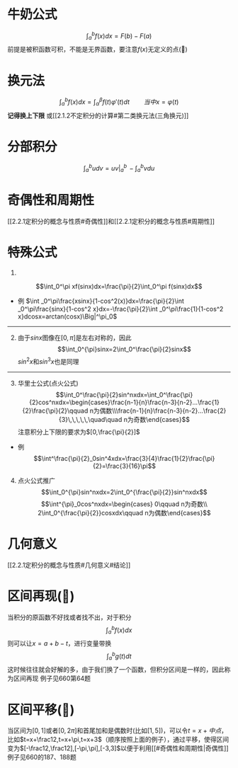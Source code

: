 # 牛奶公式
$$\int_{a}^{b} f(x) dx = F(b) - F(a)$$
前提是被积函数可积，不能是无界函数，要注意$f(x)$无定义的点(🌟)
# 换元法
$$\int_a^b f(x)dx=\int_{\alpha}^{\beta}f(t)\varphi'(t)dt\qquad 当中x=\varphi(t)$$
**记得换上下限**
或[[2.1.2不定积分的计算#第二类换元法(三角换元)]]

# 分部积分
$$\int_a^b udv=uv\Big|^b_a\,-\int_a^b vdu$$
# 奇偶性和周期性
[[2.2.1定积分的概念与性质#奇偶性]]和[[2.2.1定积分的概念与性质#周期性]]

# 特殊公式
1. 
$$\int_0^\pi xf(sinx)dx=\frac{\pi}{2}\int_0^\pi f(sinx)dx$$
- 例
$\int _0^\pi\frac{xsinx}{1-cos^2(x)}dx=\frac{\pi}{2}\int _0^\pi\frac{sinx}{1-cos^2 x}dx=-\frac{\pi}{2}\int _0^\pi\frac{1}{1-cos^2 x}dcosx=arctan(cosx)\Big|^\pi_0$

---

2. 由于$sinx$图像在$[0,\pi]$是左右对称的，因此
$$\int_0^{\pi}sinx=2\int_0^\frac{\pi}{2}sinx$$
$sin^2x$和$sin^3x$也是同理

---
3. 华里士公式(点火公式)
$$\int_0^\frac{\pi}{2}sin^nxdx=\int_0^\frac{\pi}{2}cos^nxdx=\begin{cases}\frac{n-1}{n}\frac{n-3}{n-2}...\frac{1}{2}\frac{\pi}{2}\qquad n为偶数\\\frac{n-1}{n}\frac{n-3}{n-2}...\frac{2}{3}\,\,\,\,\,\quad\quad n为奇数\end{cases}$$
注意积分上下限的要求为$[0,\frac{\pi}{2}]$
- 例$$\int^\frac{\pi}{2}_0sin^4xdx=\frac{3}{4}\frac{1}{2}\frac{\pi}{2}=\frac{3}{16}\pi$$
4. 点火公式推广
$$\int_0^{\pi}sin^nxdx=2\int_0^{\frac{\pi}{2}}sin^nxdx$$
$$\int^{\pi}_0cos^nxdx=\begin{cases}
0\qquad n为奇数\\
2\int_0^{\frac{\pi}{2}}cosxdx\qquad n为偶数\end{cases}$$
# 几何意义
[[2.2.1定积分的概念与性质#几何意义#结论]]

# 区间再现(🌟)
当积分的原函数不好找或者找不出，对于积分
$$\int_a^bf(x)dx$$
则可以让$x=a+b-t$，进行变量带换
$$\int_a^bg(t)dt$$
这时候往往就会好解的多，由于我们换了一个函数，但积分区间是一样的，因此称为区间再现
例子见660第64题

# 区间平移(🌟)
当区间为$[0,1]$或者$[0,2\pi]$和首尾加和是偶数时(比如$[1,5]$)，可以令$t=x+中点$，比如$t=x+\frac12,t=x+\pi,t=x+3$（顺序按照上面的例子），通过平移，使得区间变为$[-\frac12,\frac12],[-\pi,\pi],[-3,3]$以便于利用[[#奇偶性和周期性|奇偶性]]
例子见660的187、188题